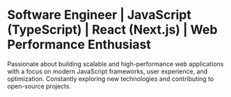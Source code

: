 <h1>Software Engineer | JavaScript (TypeScript) | React (Next.js) | Web Performance Enthusiast</h1>

Passionate about building scalable and high-performance web applications with a focus on modern JavaScript frameworks, user experience, and optimization. Constantly exploring new technologies and contributing to open-source projects.
